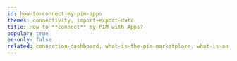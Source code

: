 ```yaml
---
id: how-to-connect-my-pim-apps
themes: connectivity, import-export-data
title: How to **connect** my PIM with Apps?
popular: true
ee-only: false
related: connection-dashboard, what-is-the-pim-marketplace, what-is-an-event-subscription
---
```


# 